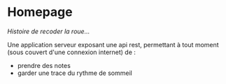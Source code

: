 # Homepage
_Histoire de recoder la roue..._

Une application serveur exposant une api rest, permettant à tout moment (sous couvert d'une connexion internet) de :
- prendre des notes
- garder une trace du rythme de sommeil
